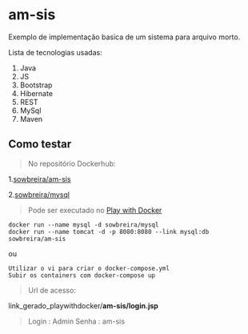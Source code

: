 # am-sis 

Exemplo de implementação basica de um sistema para arquivo morto.

Lista de tecnologias usadas:
1. Java
2. JS
3. Bootstrap
4. Hibernate
5. REST
6. MySql
7. Maven
   
## Como testar

>No repositório Dockerhub:

1.[sowbreira/am-sis](https://cloud.docker.com/u/sowbreira/repository/docker/sowbreira/am-sis)

2.[sowbreira/mysql](https://cloud.docker.com/u/sowbreira/repository/docker/sowbreira/mysql)

>Pode ser executado no [Play with Docker](https://labs.play-with-docker.com/)

```Docker
docker run --name mysql -d sowbreira/mysql
docker run --name tomcat -d -p 8080:8080 --link mysql:db  sowbreira/am-sis
```
ou 
```Docker-Compose
Utilizar o vi para criar o docker-compose.yml
Subir os containers com docker-compose up
```

>Url de acesso:

link_gerado_playwithdocker/**am-sis/login.jsp**

>Login : Admin Senha : am-sis
